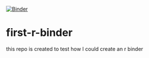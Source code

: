 [![Binder](https://mybinder.org/badge_logo.svg)](https://mybinder.org/v2/gh/Bakinam/binder-first-r/master)
# first-r-binder
this repo is created to test how I could create an r binder
